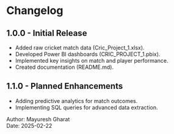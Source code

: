 # Changelog  

## 1.0.0 - Initial Release  
- Added raw cricket match data (Cric_Project_1.xlsx).  
- Developed Power BI dashboards (CRIC_PROJECT_1.pbix).  
- Implemented key insights on match and player performance.  
- Created documentation (README.md).  

## 1.1.0 - Planned Enhancements  
- Adding predictive analytics for match outcomes.  
- Implementing SQL queries for advanced data extraction.  

Author: Mayuresh Gharat  
Date: 2025-02-22  
